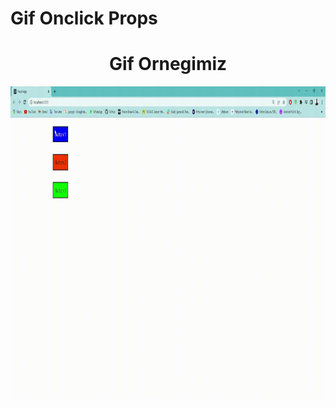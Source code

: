 # Gif Onclick Props

<h1 align="center">Gif Ornegimiz</h1>
<p><img  align="center" src="https://raw.githubusercontent.com/ismailcal21/React-props-Onclick/main/gif.gif" width="800" height="500"/></p>




